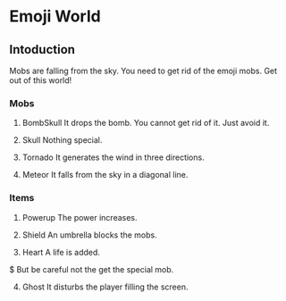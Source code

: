 # Emoji World

## Intoduction 

Mobs are falling from the sky. You need to get rid of the emoji mobs.
Get out of this world!

### Mobs

1. BombSkull
It drops the bomb. You cannot get rid of it. Just avoid it.

2. Skull
Nothing special.

3. Tornado
It generates the wind in three directions.

4. Meteor
It falls from the sky in a diagonal line.

### Items

1. Powerup
The power increases.

2. Shield
An umbrella blocks the mobs.

3. Heart
A life is added.

$ But be careful not the get the special mob.

4. Ghost
It disturbs the player filling the screen.
